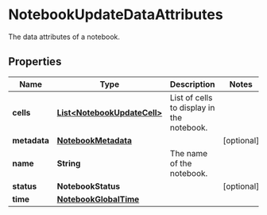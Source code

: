 # NotebookUpdateDataAttributes

The data attributes of a notebook.

## Properties

| Name         | Type                                                        | Description                               | Notes      |
| ------------ | ----------------------------------------------------------- | ----------------------------------------- | ---------- |
| **cells**    | [**List&lt;NotebookUpdateCell&gt;**](NotebookUpdateCell.md) | List of cells to display in the notebook. |
| **metadata** | [**NotebookMetadata**](NotebookMetadata.md)                 |                                           | [optional] |
| **name**     | **String**                                                  | The name of the notebook.                 |
| **status**   | **NotebookStatus**                                          |                                           | [optional] |
| **time**     | [**NotebookGlobalTime**](NotebookGlobalTime.md)             |                                           |
